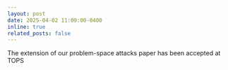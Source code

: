```yaml
---
layout: post
date: 2025-04-02 11:00:00-0400
inline: true
related_posts: false
---
```


The extension of our problem-space attacks paper has been accepted at TOPS
